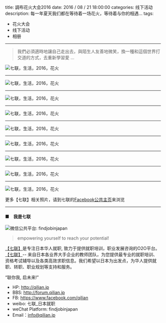 title: 調布花火大会2016
date: 2016 / 08 / 21 18:00:00
categories: 线下活动
description: 每一年夏天我们都在等待着一场花火，等待着与你的相遇...
tags:
- 花火大会
- 线下活动
- 相册


---

<blockquote class="blockquote-center"> 我們必須適時地讓自己走出去，與陌生人友善地微笑，換一種和這個世界打交道的方式，去重新學習愛 …  </blockquote>

![七联，生活，2016，花火](http://qilian.jp/image/blog_20160821_1.jpg)

---

![七联，生活，2016，花火](http://qilian.jp/image/blog_20160821_2.jpg)

---

![七联，生活，2016，花火](http://qilian.jp/image/blog_20160821_3.jpg)

---

![七联，生活，2016，花火](http://qilian.jp/image/blog_20160821_4.jpg)

---

![七联，生活，2016，花火](http://qilian.jp/image/blog_20160821_5.jpg)

---

![七联，生活，2016，花火](http://qilian.jp/image/blog_20160821_6.jpg)

---

![七联，生活，2016，花火](http://qilian.jp/image/blog_20160821_7.jpg)

---

![七联，生活，2016，花火](http://qilian.jp/image/blog_20160821_8.jpg)

---

![七联，生活，2016，花火](http://qilian.jp/image/blog_20160821_9.jpg)

更多【七联】相关照片，请到七联的[Facebook公共主页](https://www.facebook.com/qilian/photos/?tab=album&album_id=1425061747520263)来浏览

---

#### ■　我是七联

![微信公共平台: findjobinjapan](http://qilian.jp/image/banner_20151230_weixin.jpg)

> empowering yourself to reach your potential!

[【七联】](http://qilian.jp)是专注日本华人就职, 致力于提供就职培训，职业发展咨询的O2O平台。[【七联】](http://qilian.jp)-- 来自日本各业界大手企业的教师团队，为您提供最专业的就职培训、资格考试辅导以及各类高效求职信息。我们希望以日本为出发点，为华人提供就职、转职、职业规划等支持和服务。

“联你我, 启未来!”

- HP: http://qilian.jp
- BBS: http://forum.qilian.jp
- FB: https://www.facebook.com/qilian
- weibo: 七联_日本就职﻿﻿
- weChat Platform: findjobinjapan
- Email：info@qilian.jp